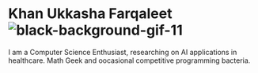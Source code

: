 # Khan Ukkasha Farqaleet ![black-background-gif-11](https://user-images.githubusercontent.com/86533772/171491777-4866acb5-3dfd-4154-a0c3-87d0fc55f684.gif)
I am a Computer Science Enthusiast, researching on AI applications in healthcare. Math Geek and oocasional competitive programming bacteria.

